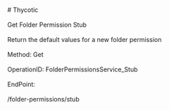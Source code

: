 <br>#     Thycotic</br>
<br>Get Folder Permission Stub</br>
<br>Return the default values for a new folder permission</br>
<br>Method: Get</br>
<br>OperationID: FolderPermissionsService_Stub</br>
<br>EndPoint:</br>
<br>/folder-permissions/stub</br>
